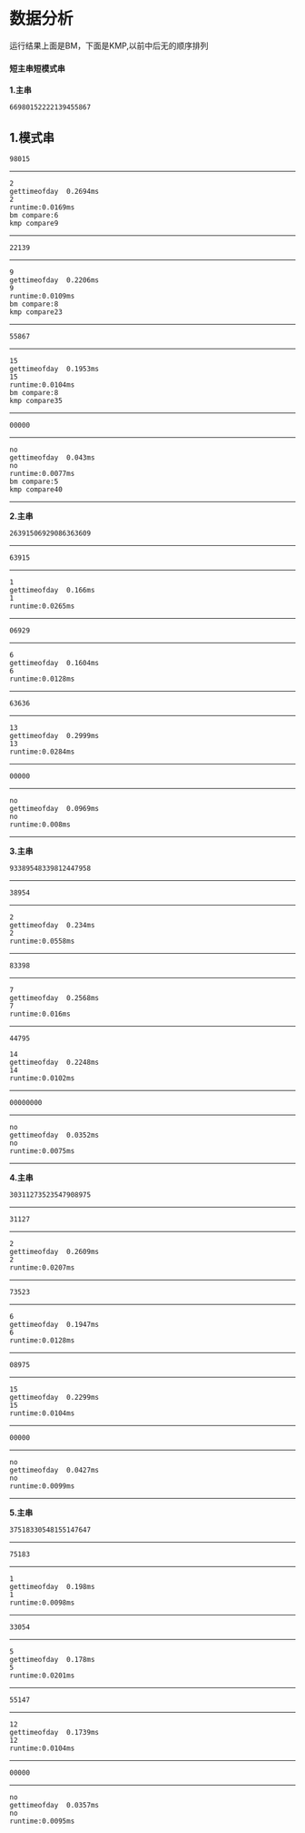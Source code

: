 # 数据分析
运行结果上面是BM，下面是KMP,以前中后无的顺序排列
#### 短主串短模式串
**1.主串**
```
66980152222139455867
```
**1.模式串**
---
```
98015
```
---
```
2
gettimeofday  0.2694ms
2
runtime:0.0169ms
bm compare:6
kmp compare9
```
---
```
22139
```
---
```
9
gettimeofday  0.2206ms
9
runtime:0.0109ms
bm compare:8
kmp compare23
```
---
```
55867
```
---
```
15
gettimeofday  0.1953ms
15
runtime:0.0104ms
bm compare:8
kmp compare35
```
---
```
00000
```
---
```
no
gettimeofday  0.043ms
no
runtime:0.0077ms
bm compare:5
kmp compare40
```
---
**2.主串**
```
26391506929086363609
```
---
```
63915
```
---
```
1
gettimeofday  0.166ms
1
runtime:0.0265ms
```
---
```
06929
```
---
```
6
gettimeofday  0.1604ms
6
runtime:0.0128ms
```
---
```
63636
```
---
```
13
gettimeofday  0.2999ms
13
runtime:0.0284ms
```
---
```
00000
```
---
```
no
gettimeofday  0.0969ms
no
runtime:0.008ms
```
---
**3.主串**
```
93389548339812447958
```
---
```
38954
```
---
```
2
gettimeofday  0.234ms
2
runtime:0.0558ms
```
---
```
83398
```
---
```
7
gettimeofday  0.2568ms
7
runtime:0.016ms
```
---
```
44795
```
```
14
gettimeofday  0.2248ms
14
runtime:0.0102ms
```
---
```
00000000
```
---
```
no
gettimeofday  0.0352ms
no
runtime:0.0075ms
```
---
**4.主串**
```
30311273523547908975
```
---
```
31127
```
---
```
2
gettimeofday  0.2609ms
2
runtime:0.0207ms
```
---
```
73523
```
---
```
6
gettimeofday  0.1947ms
6
runtime:0.0128ms
```
---
```
08975
```
---
```
15
gettimeofday  0.2299ms
15
runtime:0.0104ms
```
---
```
00000
```
---
```
no
gettimeofday  0.0427ms
no
runtime:0.0099ms
```
---
**5.主串**
```
37518330548155147647
```
---
```
75183
```
---
```
1
gettimeofday  0.198ms
1
runtime:0.0098ms
```
---
```
33054
```
---
```
5
gettimeofday  0.178ms
5
runtime:0.0201ms
```
---
```
55147
```
---
```
12
gettimeofday  0.1739ms
12
runtime:0.0104ms
```
---
```
00000
```
---
```
no
gettimeofday  0.0357ms
no
runtime:0.0095ms

```
